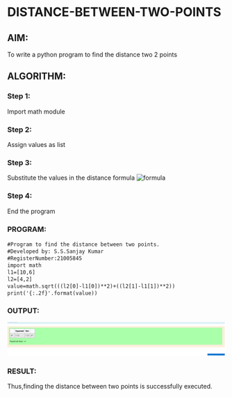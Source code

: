# DISTANCE-BETWEEN-TWO-POINTS

## AIM:
To write a python program to find the distance two 2 points
## ALGORITHM:
### Step 1: 
Import math module
### Step 2:
Assign values as list
### Step 3: 
Substitute the values in the distance formula  ![formula](/formula.jpg)
### Step 4:
End the program 
### PROGRAM:
```
#Program to find the distance between two points.
#Developed by: S.S.Sanjay Kumar
#RegisterNumber:21005845
import math
l1=[10,6]
l2=[4,2]
value=math.sqrt(((l2[0]-l1[0])**2)+((l2[1]-l1[1])**2))
print('{:.2f}'.format(value))
```


### OUTPUT:
![PYTHON03](./Python03.png)

### RESULT:
Thus,finding the distance between two points is successfully executed.